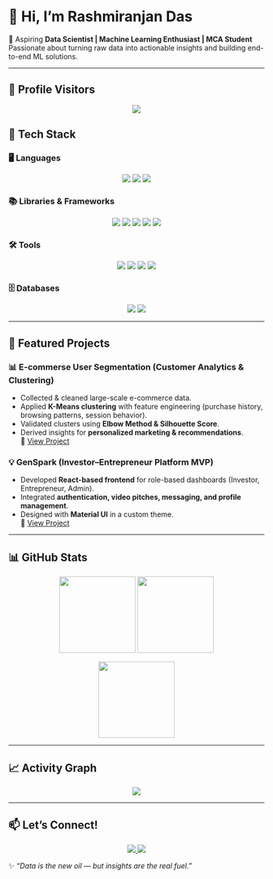 # 👋 Hi, I’m Rashmiranjan Das  

🚀 Aspiring **Data Scientist | Machine Learning Enthusiast | MCA Student**  
Passionate about turning raw data into actionable insights and building end-to-end ML solutions.  

---

## 👀 Profile Visitors  

<p align="center">
  <img src="https://komarev.com/ghpvc/?username=dasranjan17&label=Profile%20Views&color=blue&style=flat-square" />
</p>

## 🔧 Tech Stack

### 🖥️ Languages  
<p align="center">
  <img src="https://img.shields.io/badge/Python-3776AB?style=for-the-badge&logo=python&logoColor=white" />
  <img src="https://img.shields.io/badge/Java-007396?style=for-the-badge&logo=java&logoColor=white" />
  <img src="https://img.shields.io/badge/JavaScript-F7DF1E?style=for-the-badge&logo=javascript&logoColor=black" />
</p>

### 📚 Libraries & Frameworks  
<p align="center">
  <img src="https://img.shields.io/badge/Pandas-150458?style=for-the-badge&logo=pandas&logoColor=white" />
  <img src="https://img.shields.io/badge/Numpy-013243?style=for-the-badge&logo=numpy&logoColor=white" />
  <img src="https://img.shields.io/badge/Scikit--Learn-F7931E?style=for-the-badge&logo=scikit-learn&logoColor=white" />
  <img src="https://img.shields.io/badge/Matplotlib-11557c?style=for-the-badge&logo=plotly&logoColor=white" />
  <img src="https://img.shields.io/badge/React-20232A?style=for-the-badge&logo=react&logoColor=61DAFB" />
</p>

### 🛠️ Tools  
<p align="center">
  <img src="https://img.shields.io/badge/Jupyter-F37626?style=for-the-badge&logo=jupyter&logoColor=white" />
  <img src="https://img.shields.io/badge/VSCode-007ACC?style=for-the-badge&logo=visualstudiocode&logoColor=white" />
  <img src="https://img.shields.io/badge/PowerBI-F2C811?style=for-the-badge&logo=powerbi&logoColor=black" />
  <img src="https://img.shields.io/badge/Git-F05032?style=for-the-badge&logo=git&logoColor=white" />
</p>

### 🗄️ Databases  
<p align="center">
  <img src="https://img.shields.io/badge/MySQL-4479A1?style=for-the-badge&logo=mysql&logoColor=white" />
  <img src="https://img.shields.io/badge/MongoDB-47A248?style=for-the-badge&logo=mongodb&logoColor=white" />
</p>


---

## 📌 Featured Projects  

### 📊 E-commerse User Segmentation (Customer Analytics & Clustering)  
- Collected & cleaned large-scale e-commerce data.  
- Applied **K-Means clustering** with feature engineering (purchase history, browsing patterns, session behavior).  
- Validated clusters using **Elbow Method & Silhouette Score**.  
- Derived insights for **personalized marketing & recommendations**.  
🔗 [View Project](https://github.com/dasranjan17/Ecommerce_User_Segmentation)  


### 💡 GenSpark (Investor–Entrepreneur Platform MVP)  
- Developed **React-based frontend** for role-based dashboards (Investor, Entrepreneur, Admin).  
- Integrated **authentication, video pitches, messaging, and profile management**.  
- Designed with **Material UI** in a custom theme.  
🔗 [View Project](https://github.com/dasranjan17/GenSpark)  

---

## 📊 GitHub Stats  

<p align="center">
  <img src="https://github-readme-streak-stats.herokuapp.com/?user=dasranjan17&theme=radical&hide_border=true" height="150" />
  <img src="https://github-readme-stats.vercel.app/api?username=dasranjan17&show_icons=true&theme=radical&hide_border=true" height="150" />
</p>

<p align="center">
  <img src="https://github-readme-stats.vercel.app/api/top-langs/?username=dasranjan17&layout=compact&theme=radical&hide_border=true" height="150" />
</p>

---

## 📈 Activity Graph  

<p align="center">
  <img src="https://github-readme-activity-graph.vercel.app/graph?username=dasranjan17&theme=react-dark&hide_border=true" />
</p>

---



## 📫 Let’s Connect!  
<p align="center">
  <a href="https://linkedin.com/in/ranjan17">
    <img src="https://img.shields.io/badge/LinkedIn-blue?style=for-the-badge&logo=linkedin" />
  </a>
  <a href="mailto:rashmiranjan.contact+github@gmail.com">
    <img src="https://img.shields.io/badge/Email-D14836?style=for-the-badge&logo=gmail&logoColor=white" />
  </a>
</p>  

✨ *“Data is the new oil — but insights are the real fuel.”*  

